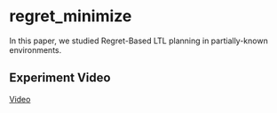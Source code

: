# regret_minimize

In this paper, we studied Regret-Based LTL planning in partially-known environments.

## Experiment Video

[Video](https://youtu.be/N4XSVe785B0)
